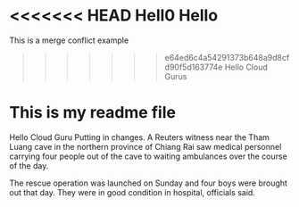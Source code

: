 <<<<<<< HEAD
Hell0 Hello
=======
This is a merge conflict example

>>>>>>> e64ed6c4a54291373b648a9d8cfd90f5d163774e
Hello Cloud Gurus
# This is my readme file
Hello Cloud Guru
Putting in changes.
A Reuters witness near the Tham Luang cave in the northern province of Chiang Rai saw medical personnel carrying four people out of the cave to waiting ambulances over the course of the day.

The rescue operation was launched on Sunday and four boys were brought out that day. They were in good condition in hospital, officials said.
